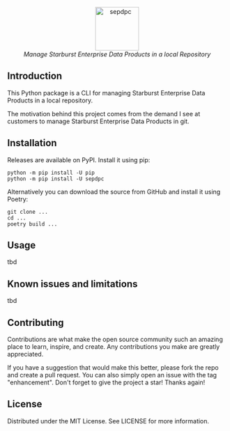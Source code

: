 <p align="center">
    <img height="100" alt="sepdpc" src="https://github.com/ottensa/sepdpc/blob/main/docs/logo.png?raw=true" />
    <br>
    <i align="center">Manage Starburst Enterprise Data Products in a local Repository</i>
</p>

## Introduction
This Python package is a CLI for managing Starburst Enterprise Data Products in a local repository.

The motivation behind this project comes from the demand I see at customers to manage Starburst Enterprise Data Products in git.

## Installation
Releases are available on PyPI. Install it using pip:

```shell
python -m pip install -U pip
python -m pip install -U sepdpc
```

Alternatively you can download the source from GitHub and install it using Poetry:

```shell
git clone ...
cd ...
poetry build ...
```

## Usage
tbd

## Known issues and limitations
tbd

## Contributing
Contributions are what make the open source community such an amazing place to learn, inspire, and create. 
Any contributions you make are greatly appreciated.

If you have a suggestion that would make this better, please fork the repo and create a pull request. 
You can also simply open an issue with the tag "enhancement". 
Don't forget to give the project a star! Thanks again!

## License
Distributed under the MIT License. See LICENSE for more information.
